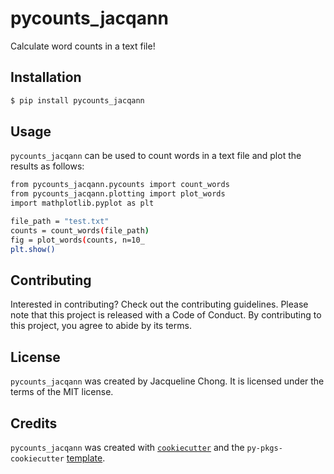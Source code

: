 # pycounts_jacqann

Calculate word counts in a text file!

## Installation

```bash
$ pip install pycounts_jacqann
```

## Usage

`pycounts_jacqann` can be used to count words in a text file and plot the results as follows:

```bash
from pycounts_jacqann.pycounts import count_words
from pycounts_jacqann.plotting import plot_words
import mathplotlib.pyplot as plt

file_path = "test.txt"
counts = count_words(file_path)
fig = plot_words(counts, n=10_
plt.show()
```

## Contributing

Interested in contributing? Check out the contributing guidelines. Please note that this project is released with a Code of Conduct. By contributing to this project, you agree to abide by its terms.

## License

`pycounts_jacqann` was created by Jacqueline Chong. It is licensed under the terms of the MIT license.

## Credits

`pycounts_jacqann` was created with [`cookiecutter`](https://cookiecutter.readthedocs.io/en/latest/) and the `py-pkgs-cookiecutter` [template](https://github.com/py-pkgs/py-pkgs-cookiecutter).

